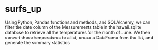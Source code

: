 # surfs_up
Using Python, Pandas functions and methods, and SQLAlchemy, we can filter the date column of the Measurements table in the hawaii.sqlite database to retrieve all the temperatures for the month of June. We then convert those temperatures to a list, create a DataFrame from the list, and generate the summary statistics.
